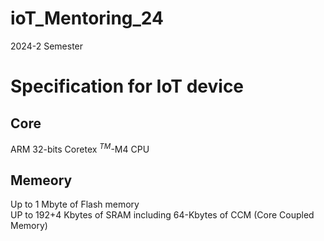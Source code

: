 # ioT_Mentoring_24
2024-2 Semester
# Specification for IoT device
## Core
ARM 32-bits Coretex $^{TM}$-M4 CPU
## Memeory
Up to 1 Mbyte of Flash memory   
UP to 192+4 Kbytes of SRAM including 64-Kbytes of CCM (Core Coupled Memory)
